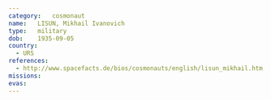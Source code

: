 ```yaml
---
category:	cosmonaut
name:	LISUN, Mikhail Ivanovich 
type:	military
dob:	1935-09-05
country:
  - URS
references:
  - http://www.spacefacts.de/bios/cosmonauts/english/lisun_mikhail.htm
missions:
evas:
---
```

